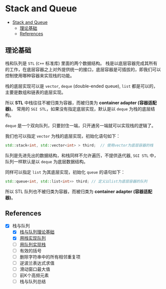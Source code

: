 # Stack and Queue

- [Stack and Queue](#stack-and-queue)
  - [理论基础](#理论基础)
  - [References](#references)

## 理论基础

栈和队列是 `STL` (`C++` 标准库) 里面的两个数据结构。
栈是以底层容器完成其所有的工作，在底层容器之上对外提供统一的接口，底层容器是可插拔的，即我们可以控制使用哪种容器来实现栈的功能。

栈的底层实现可以是 `vector`, `deque` (double-ended queue), `list` 都是可以的，主要是数组和链表的底层实现。

所以 **STL** 中栈往往不被归类为容器，而被归类为 **container adapter (容器适配器)**。
常用的 `SGI STL`，如果没有指定底层实现，默认是以 `deque` 为栈的底层结构。

`deque` 是一个双向队列，只要封住一端，只开通另一端就可以实现栈的逻辑了。

我们也可以指定 `vector` 为栈的底层实现，初始化语句如下：

```cpp
std::stack<int, std::vector<int> > third;  // 使用vector为底层容器的栈
```

队列是先进先出的数据结构，和栈同样不允许遍历，不提供迭代器, `SGI STL` 中，队列一样默认是以
`deque` 为底层数据结构。

同样可以指定 `list` 为其底层实现，初始化 `queue` 的语句如下：

```cpp
std::queue<int, std::list<int>> third; // 定义以list为底层容器的队列
```

所以 STL 队列也不被归类为容器，而被归类为 **container adapter (容器适配器)**。

## References

- [x] 栈与队列
  - [x] [栈与队列理论基础](https://programmercarl.com/%E6%A0%88%E4%B8%8E%E9%98%9F%E5%88%97%E7%90%86%E8%AE%BA%E5%9F%BA%E7%A1%80.html)
  - [x] [用栈实现队列](https://programmercarl.com/0232.%E7%94%A8%E6%A0%88%E5%AE%9E%E7%8E%B0%E9%98%9F%E5%88%97.html)
  - [ ] [用队列实现栈](https://programmercarl.com/0225.%E7%94%A8%E9%98%9F%E5%88%97%E5%AE%9E%E7%8E%B0%E6%A0%88.html)
  - [ ] 有效的括号
  - [ ] 删除字符串中的所有相邻重复项
  - [ ] 逆波兰表达式求值
  - [ ] 滑动窗口最大值
  - [ ] 前K个高频元素
  - [ ] 栈与队列总结
